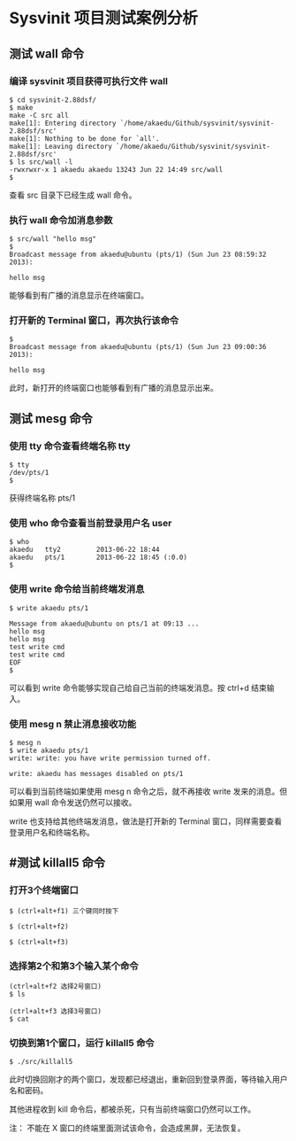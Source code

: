 Sysvinit 项目测试案例分析
=========================

测试 wall 命令
-------------------------

### 编译 sysvinit 项目获得可执行文件 wall
	$ cd sysvinit-2.88dsf/
	$ make
	make -C src all
	make[1]: Entering directory `/home/akaedu/Github/sysvinit/sysvinit-2.88dsf/src'
	make[1]: Nothing to be done for `all'.
	make[1]: Leaving directory `/home/akaedu/Github/sysvinit/sysvinit-2.88dsf/src'
	$ ls src/wall -l
	-rwxrwxr-x 1 akaedu akaedu 13243 Jun 22 14:49 src/wall
	$ 

查看 src 目录下已经生成 wall 命令。

### 执行 wall 命令加消息参数
	$ src/wall "hello msg"
	$ 
	Broadcast message from akaedu@ubuntu (pts/1) (Sun Jun 23 08:59:32 2013):

	hello msg

能够看到有广播的消息显示在终端窗口。

### 打开新的 Terminal 窗口，再次执行该命令
	$ 
	Broadcast message from akaedu@ubuntu (pts/1) (Sun Jun 23 09:00:36 2013):

	hello msg

此时，新打开的终端窗口也能够看到有广播的消息显示出来。


测试 mesg 命令
-------------------------

### 使用 tty 命令查看终端名称 tty
	$ tty
	/dev/pts/1
	$ 

获得终端名称 pts/1

### 使用 who 命令查看当前登录用户名 user
	$ who
	akaedu   tty2         2013-06-22 18:44
	akaedu   pts/1        2013-06-22 18:45 (:0.0)
	$ 

### 使用 write 命令给当前终端发消息
	$ write akaedu pts/1

	Message from akaedu@ubuntu on pts/1 at 09:13 ...
	hello msg
	hello msg
	test write cmd
	test write cmd
	EOF
	$ 

可以看到 write 命令能够实现自己给自己当前的终端发消息。按 ctrl+d 结束输入。

### 使用 mesg n 禁止消息接收功能
	$ mesg n
	$ write akaedu pts/1
	write: write: you have write permission turned off.

	write: akaedu has messages disabled on pts/1

可以看到当前终端如果使用 mesg n 命令之后，就不再接收 write 发来的消息。但如果用 wall 命令发送仍然可以接收。

write 也支持给其他终端发消息，做法是打开新的 Terminal 窗口，同样需要查看登录用户名和终端名称。
	

#测试 killall5 命令
-------------------------

### 打开3个终端窗口
	$ (ctrl+alt+f1) 三个键同时按下

	$ (ctrl+alt+f2)

	$ (ctrl+alt+f3)

### 选择第2个和第3个输入某个命令
	(ctrl+alt+f2 选择2号窗口)
	$ ls

	(ctrl+alt+f3 选择3号窗口)
	$ cat

### 切换到第1个窗口，运行 killall5 命令
	$ ./src/killall5 

此时切换回刚才的两个窗口，发现都已经退出，重新回到登录界面，等待输入用户名和密码。

其他进程收到 kill 命令后，都被杀死，只有当前终端窗口仍然可以工作。

注： 不能在 X 窗口的终端里面测试该命令，会造成黑屏，无法恢复。




























